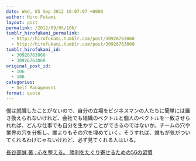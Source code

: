 ```yaml
---
date: Wed, 05 Sep 2012 10:07:07 +0000
author: Hiro Fukami
layout: post
permalink: /2012/09/05/106/
tumblr_hirofukami_permalink:
  - http://hirofukami.tumblr.com/post/30926763060
  - http://hirofukami.tumblr.com/post/30926763060
tumblr_hirofukami_id:
  - 30926763060
  - 30926763060
original_post_id:
  - 106
  - 106
categories:
  - Self Management
format: quote
---
```

僕は就職したことがないので、自分の立場をビジネスマンの人たちに簡単には置き換えられないけれど、会社でも組織のベクトルと個人のベクトルを一致させられれば、どんな仕事でも自分を生かすことができるのではないか。チームの穴や業界の穴を分析し、誰よりもその穴を埋めていく。そうすれば、誰もが気がついてくれるわけじゃないけれど、必ず見てくれる人はいる。

<a href="http://www.amazon.co.jp/gp/product/4344019628/ref=as_li_tf_tl?ie=UTF8&camp=247&creative=1211&creativeASIN=4344019628&linkCode=as2&tag=dsea-22" target="_blank">長谷部誠 著&#160;: 心を整える。 勝利をたぐり寄せるための56の習慣</a><img src="http://www.assoc-amazon.jp/e/ir?t=dsea-22&l=as2&o=9&a=4344019628" width="1" height="1" border="0" alt="" style="border:none!important;margin:0!important;" />